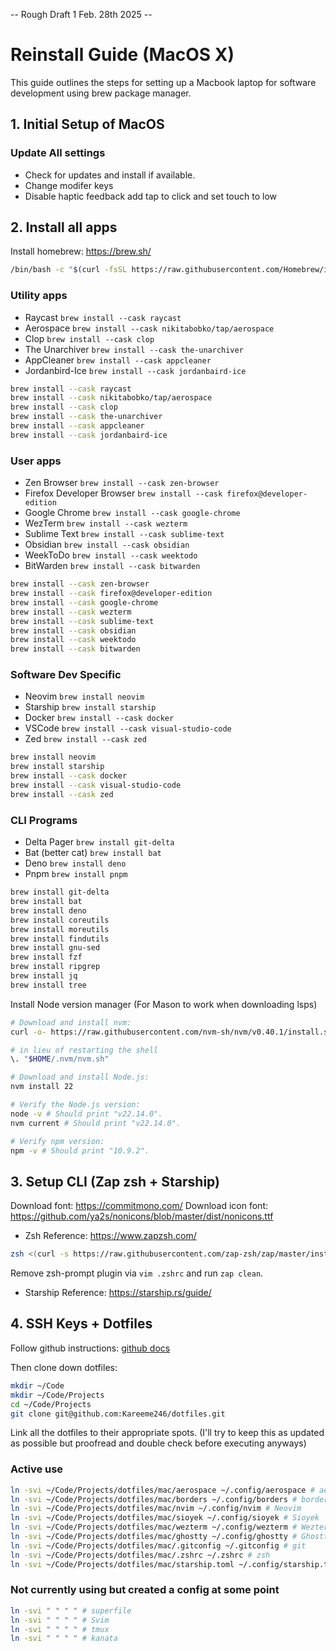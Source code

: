 -- Rough Draft 1 Feb. 28th 2025 --
# Reinstall Guide (MacOS X)

This guide outlines the steps for setting up a Macbook laptop for software development using brew package manager.

## 1. Initial Setup of MacOS

### Update All settings
- Check for updates and install if available.
- Change modifer keys
- Disable haptic feedback add tap to click and set touch to low

## 2. Install all apps

Install homebrew: https://brew.sh/
```bash
/bin/bash -c "$(curl -fsSL https://raw.githubusercontent.com/Homebrew/install/HEAD/install.sh)"
```

### Utility apps
- Raycast `brew install --cask raycast`
- Aerospace `brew install --cask nikitabobko/tap/aerospace`
- Clop `brew install --cask clop`
- The Unarchiver `brew install --cask the-unarchiver`
- AppCleaner `brew install --cask appcleaner`
- Jordanbird-Ice `brew install --cask jordanbaird-ice`

```bash
brew install --cask raycast
brew install --cask nikitabobko/tap/aerospace
brew install --cask clop
brew install --cask the-unarchiver
brew install --cask appcleaner
brew install --cask jordanbaird-ice
```

### User apps
- Zen Browser `brew install --cask zen-browser`
- Firefox Developer Browser `brew install --cask firefox@developer-edition`
- Google Chrome `brew install --cask google-chrome`
- WezTerm `brew install --cask wezterm`
- Sublime Text `brew install --cask sublime-text`
- Obsidian `brew install --cask obsidian`
- WeekToDo `brew install --cask weektodo`
- BitWarden `brew install --cask bitwarden`

```bash
brew install --cask zen-browser
brew install --cask firefox@developer-edition
brew install --cask google-chrome
brew install --cask wezterm
brew install --cask sublime-text
brew install --cask obsidian
brew install --cask weektodo
brew install --cask bitwarden
```

### Software Dev Specific
- Neovim `brew install neovim`
- Starship `brew install starship`
- Docker `brew install --cask docker`
- VSCode `brew install --cask visual-studio-code`
- Zed `brew install --cask zed`

```bash
brew install neovim
brew install starship
brew install --cask docker
brew install --cask visual-studio-code
brew install --cask zed
```

### CLI Programs
- Delta Pager `brew install git-delta`
- Bat (better cat) `brew install bat`
- Deno `brew install deno`
- Pnpm `brew install pnpm`

```bash
brew install git-delta
brew install bat
brew install deno
brew install coreutils
brew install moreutils
brew install findutils
brew install gnu-sed
brew install fzf
brew install ripgrep 
brew install jq
brew install tree
```
Install Node version manager (For Mason to work when downloading lsps)
```bash
# Download and install nvm:
curl -o- https://raw.githubusercontent.com/nvm-sh/nvm/v0.40.1/install.sh | bash

# in lieu of restarting the shell
\. "$HOME/.nvm/nvm.sh"

# Download and install Node.js:
nvm install 22

# Verify the Node.js version:
node -v # Should print "v22.14.0".
nvm current # Should print "v22.14.0".

# Verify npm version:
npm -v # Should print "10.9.2".
```

## 3. Setup CLI (Zap zsh + Starship)

Download font: https://commitmono.com/
Download icon font: https://github.com/ya2s/nonicons/blob/master/dist/nonicons.ttf

- Zsh
Reference: https://www.zapzsh.com/ 
```bash
zsh <(curl -s https://raw.githubusercontent.com/zap-zsh/zap/master/install.zsh) --branch release-v1
```
Remove zsh-prompt plugin via `vim .zshrc` and run `zap clean`.

- Starship
Reference: https://starship.rs/guide/


## 4. SSH Keys + Dotfiles

Follow github instructions: [github docs](https://docs.github.com/en/authentication/connecting-to-github-with-ssh/generating-a-new-ssh-key-and-adding-it-to-the-ssh-agent)

Then clone down dotfiles:
```bash
mkdir ~/Code
mkdir ~/Code/Projects
cd ~/Code/Projects
git clone git@github.com:Kareeme246/dotfiles.git
```

Link all the dotfiles to their appropriate spots. (I'll try to keep this as updated as possible but proofread and double check before executing anyways)

### Active use
```bash
ln -svi ~/Code/Projects/dotfiles/mac/aerospace ~/.config/aerospace # aerospace
ln -svi ~/Code/Projects/dotfiles/mac/borders ~/.config/borders # borders
ln -svi ~/Code/Projects/dotfiles/mac/nvim ~/.config/nvim # Neovim
ln -svi ~/Code/Projects/dotfiles/mac/sioyek ~/.config/sioyek # Sioyek
ln -svi ~/Code/Projects/dotfiles/mac/wezterm ~/.config/wezterm # Wezterm
ln -svi ~/Code/Projects/dotfiles/mac/ghostty ~/.config/ghostty # Ghostty
ln -svi ~/Code/Projects/dotfiles/mac/.gitconfig ~/.gitconfig # git
ln -svi ~/Code/Projects/dotfiles/mac/.zshrc ~/.zshrc # zsh
ln -svi ~/Code/Projects/dotfiles/mac/starship.toml ~/.config/starship.toml # starship
```

### Not currently using but created a config at some point
```bash
ln -svi " " " " # superfile
ln -svi " " " " # Svim
ln -svi " " " " # tmux
ln -svi " " " " # kanata
```
